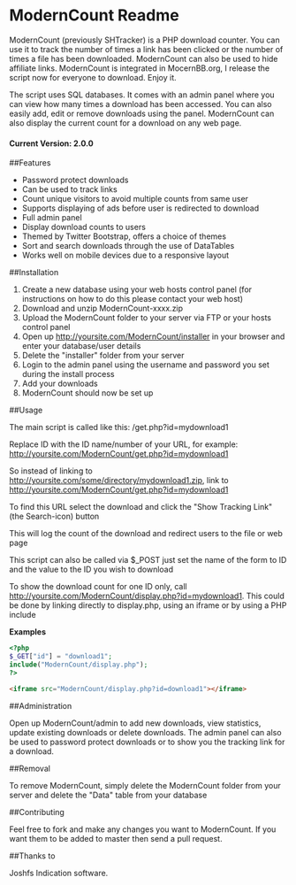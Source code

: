 ModernCount Readme
================

ModernCount (previously SHTracker) is a PHP download counter. You can use it to track the number of times a link has been clicked or the number of times a file has been downloaded. ModernCount can also be used to hide affiliate links. ModernCount is integrated in MocernBB.org, I release the script now for everyone to download. Enjoy it.

The script uses SQL databases. It comes with an admin panel where you can view how many times a download has been accessed. You can also easily add, edit or remove downloads using the panel. ModernCount can also display the current count for a download on any web page.

#### Current Version: 2.0.0

##Features

* Password protect downloads
* Can be used to track links
* Count unique visitors to avoid multiple counts from same user
* Supports displaying of ads before user is redirected to download
* Full admin panel
* Display download counts to users
* Themed by Twitter Bootstrap, offers a choice of themes
* Sort and search downloads through the use of DataTables
* Works well on mobile devices due to a responsive layout

##Installation

1. Create a new database using your web hosts control panel (for instructions on how to do this please contact your web host)
2. Download and unzip ModernCount-xxxx.zip
3. Upload the ModernCount folder to your server via FTP or your hosts control panel
4. Open up http://yoursite.com/ModernCount/installer in your browser and enter your database/user details
5. Delete the "installer" folder from your server
6. Login to the admin panel using the username and password you set during the install process
7. Add your downloads
8. ModernCount should now be set up

##Usage

The main script is called like this: /get.php?id=mydownload1

Replace ID with the ID name/number of your URL, for example: http://yoursite.com/ModernCount/get.php?id=mydownload1

So instead of linking to http://yoursite.com/some/directory/mydownload1.zip, link to http://yoursite.com/ModernCount/get.php?id=mydownload1

To find this URL select the download and click the "Show Tracking Link" (the Search-icon) button

This will log the count of the download and redirect users to the file or web page

This script can also be called via $_POST just set the name of the form to ID and the value to the ID you wish to download

To show the download count for one ID only, call http://yoursite.com/ModernCount/display.php?id=mydownload1. This could be done by linking directly to display.php, using an iframe or by using a PHP include

**Examples**

```php
<?php
$_GET["id"] = "download1";
include("ModernCount/display.php");
?>
```

```html
<iframe src="ModernCount/display.php?id=download1"></iframe>
```

##Administration

Open up ModernCount/admin to add new downloads, view statistics, update existing downloads or delete downloads. The admin panel can also be used to password protect downloads or to show you the tracking link for a download.

##Removal

To remove ModernCount, simply delete the ModernCount folder from your server and delete the "Data" table from your database

##Contributing

Feel free to fork and make any changes you want to ModernCount. If you want them to be added to master then send a pull request.

##Thanks to

Joshfs Indication software.